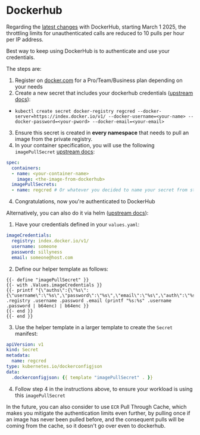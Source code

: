 # Dockerhub

Regarding the [latest changes](https://docs.docker.com/docker-hub/usage/) with DockerHub, starting March 1 2025, the throttling limits for unauthenticated calls are reduced to 10 pulls per hour per IP address.

Best way to keep using DockerHub is to authenticate and use your credentials.

The steps are:

1. Register on [docker.com](https://www.docker.com) for a Pro/Team/Business plan depending on your needs
2. Create a new secret that includes your dockerhub credentials ([upstream docs](https://kubernetes.io/docs/tasks/configure-pod-container/pull-image-private-registry/#create-a-secret-by-providing-credentials-on-the-command-line)):
  - `kubectl create secret docker-registry regcred --docker-server=https://index.docker.io/v1/ --docker-username=<your-name> --docker-password=<your-pword> --docker-email=<your-email>`
3. Ensure this secret is created in **every namespace** that needs to pull an image from the private registry.
4. In your container specification, you will use the following `imagePullSecret` [upstream docs](https://kubernetes.io/docs/tasks/configure-pod-container/pull-image-private-registry/#create-a-pod-that-uses-your-secret):
```yaml
spec:
  containers:
  - name: <your-container-name>
    image: <the-image-from-dockerhub>
  imagePullSecrets:
  - name: regcred # Or whatever you decided to name your secret from step 2
```
4. Congratulations, now you're authenticated to DockerHub

Alternatively, you can also do it via helm ([upstream docs](https://helm.sh/docs/howto/charts_tips_and_tricks/#creating-image-pull-secrets)):

1. Have your credentials defined in your `values.yaml`:

```yaml
imageCredentials:
  registry: index.docker.io/v1/
  username: someone
  password: sillyness
  email: someone@host.com
```

2. Define our helper template as follows:

```
{{- define "imagePullSecret" }}
{{- with .Values.imageCredentials }}
{{- printf "{\"auths\":{\"%s\":{\"username\":\"%s\",\"password\":\"%s\",\"email\":\"%s\",\"auth\":\"%s\"}}}" .registry .username .password .email (printf "%s:%s" .username .password | b64enc) | b64enc }}
{{- end }}
{{- end }}
```

3. Use the helper template in a larger template to create the `Secret` manifest:

```yaml
apiVersion: v1
kind: Secret
metadata:
  name: regcred
type: kubernetes.io/dockerconfigjson
data:
  .dockerconfigjson: {{ template "imagePullSecret" . }}
```

4. Follow step 4 in the instructions above, to ensure your workload is using this `imagePullSecret`

In the future, you can also consider to use `ECR` Pull Through Cache, which makes you mitigate the authentication limits even further, by pulling once if an image has never been pulled before, and the consequent pulls will be coming from the cache, so it doesn't go over even to dockerhub.
